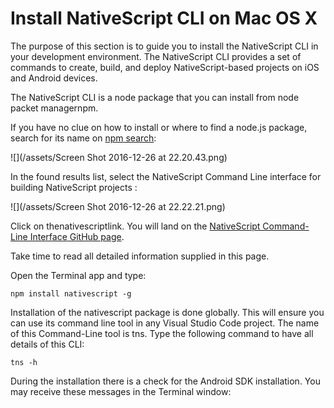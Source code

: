 # Install NativeScript CLI on Mac OS X

The purpose of this section is to guide you to install the NativeScript CLI in your development environment. The NativeScript CLI provides a set of commands to create, build, and deploy NativeScript-based projects on iOS and Android devices.

The NativeScript CLI is a node package that you can install from node packet managernpm.

If you have no clue on how to install or where to find a node.js package, search for its name on [npm search](http://npmsearch.com/):

![](/assets/Screen Shot 2016-12-26 at 22.20.43.png)

In the found results list, select the NativeScript Command Line interface for building NativeScript projects :

![](/assets/Screen Shot 2016-12-26 at 22.22.21.png)

Click on thenativescriptlink. You will land on the [NativeScript Command-Line Interface GitHub page](https://github.com/NativeScript/nativescript-cli#readme).

Take time to read all detailed information supplied in this page.

Open the Terminal app and type:

```
npm install nativescript -g
```

Installation of the nativescript package is done globally. This will ensure you can use its command line tool in any Visual Studio Code project. The name of this Command-Line tool is tns. Type the following command to have all details of this CLI:

```
tns -h
```

During the installation there is a check for the Android SDK installation. You may receive these messages in the Terminal window:

